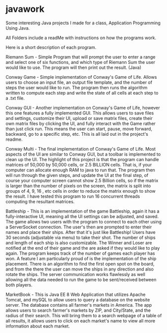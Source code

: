 # javawork
Some interesting Java projects I made for a class, Application Programming Using Java.

All Folders include a readMe with instructions on how the programs work.

Here is a short description of each program.

Riemann Sum - Simple Program that will prompt the user to enter a range and select one of six functions, 
               and which type of Riemann Sum the user would like to use. The program will then print out
               the result. (Java)
               
Conway Game - Simple implementation of Conway's Game of Life. Allows users to choose an input file, an 
              output file template, and the number of steps the user would like to run. The program
              then runs the algorithm written to compute each step and write the state of all cells
              at each step to a .txt file.
              
Conway GUI - Another implementation on Conway's Game of Life, however this one features a fully implemented
             GUI. This allows users to save files and settings, customize their UI, upload or save matrix
             files, create their own matrix files by clicking the UI, and fully interact with the Game rather
             than just click run. This means the user can start, pause, move forward, backward, go to a specific
             step, etc. This is all laid out in the project's readme.
             
Conway Multi - The final implementation of Conway's Game of Life. Most aspects of the UI are similar to Conway GUI,
               but a toolbar is implemented to clean up the UI. The highlight of this project is that the program
               can handle matrices of 50,000 by 50,000 cells, or 2.5 BILLION cells. That is, if your computer can 
               allocate enough RAM to java to run that. The program then will run through the given steps, and update
               the UI at the final step, of course your computer screen cannot show 2.5 Billion cells, so if the 
               matrix is larger than the number of pixels on the screen, the matrix is split into groups of 4, 9, 16
               , etc cells in order to reduce the matrix enough to show the result. I have tested this program to run 16
               concurrent threads computing the resultant matrices.
               
Battleship - This is an implementation of the game Battleship, again it has a fully-interactive UI, meaning all the UI
             settings can be adjusted, and saved. The game allows two users with the program to connect to each other
             using a ServerSocket connection. The user's then are prompted to enter their names and place their ships.
             After that it's just like Battleship! Users have 30 seconds (adjustable via menu) to take their shot. The
             number of ships and length of each ship is also customizable. The Winner and Loser are notified at the end 
             of their game and the are asked if they would like to play again. The program keeps track of the number of games 
             each player has won. A feature I am particularly proud of is the implementation of the ship placement. There 
             is an algorithm to find the first open spot on the board, and from the there the user can move the ships in any
             direction and also rotate the ships. The server communication works flawlessly as well allowing all the data 
             needed to run the game to be sent/received between both players.
             
MarketBook - This is Java EE 8 Web Application that utilizes Apache Tomcat, and mySQL to allow users to query a database
             on the website server. The database contains all farmer's markets in America. The app allows users to search farmer's
             markets by ZIP, and City/State, and the radius of their search. This will bring them to a search webpage of a
             table of all results, it allows users to click on each market's name to view all more information about each 
             market. 
              
